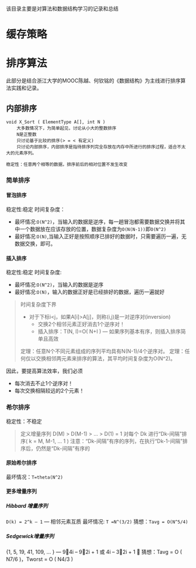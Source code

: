 该目录主要是对算法和数据结构学习的记录和总结

# 缓存策略

# 排序算法
此部分是结合浙江大学的MOOC陈越、何钦铭的《数据结构》为主线进行排序算法实践和记录。
## 内部排序
```
void X_Sort ( ElementType A[], int N )
	大多数情况下，为简单起见，讨论从小大的整数排序
	N是正整数
	只讨论基于比较的排序(> = < 有定义)
	只讨论内部排序，内部排序是指待排序列完全存放在内存中所进行的排序过程，适合不太大的元素序列。

稳定性：任意两个相等的数据，排序前后的相对位置不发生改变
```
### 简单排序

#### 冒泡排序
稳定性:稳定
时间复杂度：
- 最坏情况:`O(N^2)`，当输入的数据是逆序，每一趟冒泡都需要数据交换并将其中一个数据放在应该存放的位置，数据复杂度为`O(N(N-1))`即`O(N^2)`
- 最好情况:`O(N)`,当输入正好是按照顺序已排好的数据时，只需要遍历一遍，无数据交换，即可。

#### 插入排序
稳定性:稳定
时间复杂度:
- 最坏情况:`O(N^2)`，当输入的数据是逆序
- 最好情况:`O(N)`，输入的数据正好是已经排好的数据，遍历一遍就好

> 时间复杂度下界
> - 对于下标i<j，如果A[i]>A[j]，则称(i,j)是一对逆序对(inversion)
>     - 交换2个相邻元素正好消去1个逆序对！
>     - 插入排序：T(N, I)=O( N+I ) — 如果序列基本有序，则插入排序简单且高效
>
> 定理：任意N个不同元素组成的序列平均具有N(N-1)/4个逆序对。
> 定理：任何仅以交换相邻两元素来排序的算法，其平均时间复杂度为O(N^2)。

因此，要提高算法效率，我们必须
- 每次消去不止1个逆序对！
- 每次交换相隔较远的2个元素！

### 希尔排序
稳定性：不稳定
> 定义增量序列 D(M) > D(M-1) > … > D(1) = 1
> 对每个 Dk 进行“Dk-间隔”排序( k = M, M-1, … 1 )
> 注意：“Dk-间隔”有序的序列，在执行“Dk-1-间隔”排序后，仍然是“Dk-间隔”有序的

#### 原始希尔排序
最坏情况：```T=theta(N^2)```
#### 更多增量序列
##### Hibbard 增量序列
`D(k) = 2^k – 1` — 相邻元素互质
最坏情况: `T =N^(3/2)`
猜想：`Tavg = O(N^5/4)`

##### Sedgewick增量序列
{1, 5, 19, 41, 109, … } 
— 94i – 92i + 1 或 4i – 32i + 1
 猜想：Tavg = O ( N7/6 )，Tworst = O ( N4/3 )